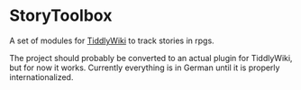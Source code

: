 # StoryToolbox
A set of modules for [TiddlyWiki](https://tiddlywiki.com/) to track stories in rpgs.

The project should probably be converted to an actual plugin for TiddlyWiki, but for now it works. Currently everything is in German until it is properly internationalized.

